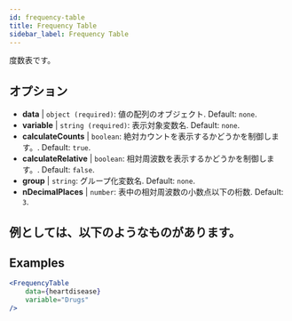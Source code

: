 ```yaml
---
id: frequency-table
title: Frequency Table
sidebar_label: Frequency Table
---
```


度数表です。

## オプション

* __data__ | `object (required)`: 値の配列のオブジェクト. Default: `none`.
* __variable__ | `string (required)`: 表示対象変数名. Default: `none`.
* __calculateCounts__ | `boolean`: 絶対カウントを表示するかどうかを制御します。. Default: `true`.
* __calculateRelative__ | `boolean`: 相対周波数を表示するかどうかを制御します。. Default: `false`.
* __group__ | `string`: グループ化変数名. Default: `none`.
* __nDecimalPlaces__ | `number`: 表中の相対周波数の小数点以下の桁数. Default: `3`.


## 例としては、以下のようなものがあります。

## Examples

```jsx live
<FrequencyTable
    data={heartdisease} 
    variable="Drugs"
/>
```
